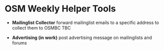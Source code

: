 OSM Weekly Helper Tools
=======

* **Mailinglist Collector**
forward mailinglist emails to a specific address to collect them to OSMBC TBC

* **Advertising (in work)**
post advertising message on mailinglists and forums
